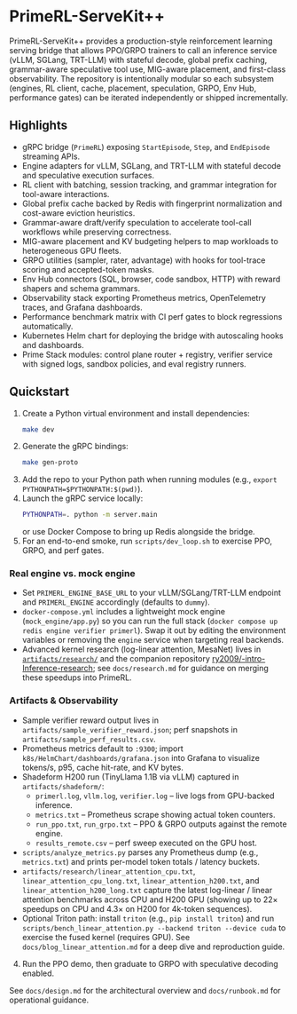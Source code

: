 # PrimeRL-ServeKit++

PrimeRL-ServeKit++ provides a production-style reinforcement learning serving bridge that allows PPO/GRPO trainers to call an inference service (vLLM, SGLang, TRT-LLM) with stateful decode, global prefix caching, grammar-aware speculative tool use, MIG-aware placement, and first-class observability. The repository is intentionally modular so each subsystem (engines, RL client, cache, placement, speculation, GRPO, Env Hub, performance gates) can be iterated independently or shipped incrementally.

## Highlights
- gRPC bridge (`PrimeRL`) exposing `StartEpisode`, `Step`, and `EndEpisode` streaming APIs.
- Engine adapters for vLLM, SGLang, and TRT-LLM with stateful decode and speculative execution surfaces.
- RL client with batching, session tracking, and grammar integration for tool-aware interactions.
- Global prefix cache backed by Redis with fingerprint normalization and cost-aware eviction heuristics.
- Grammar-aware draft/verify speculation to accelerate tool-call workflows while preserving correctness.
- MIG-aware placement and KV budgeting helpers to map workloads to heterogeneous GPU fleets.
- GRPO utilities (sampler, rater, advantage) with hooks for tool-trace scoring and accepted-token masks.
- Env Hub connectors (SQL, browser, code sandbox, HTTP) with reward shapers and schema grammars.
- Observability stack exporting Prometheus metrics, OpenTelemetry traces, and Grafana dashboards.
- Performance benchmark matrix with CI perf gates to block regressions automatically.
- Kubernetes Helm chart for deploying the bridge with autoscaling hooks and dashboards.
- Prime Stack modules: control plane router + registry, verifier service with signed logs, sandbox policies, and eval registry runners.

## Quickstart
1. Create a Python virtual environment and install dependencies:
   ```bash
   make dev
   ```
2. Generate the gRPC bindings:
   ```bash
   make gen-proto
   ```
3. Add the repo to your Python path when running modules (e.g., `export PYTHONPATH=$PYTHONPATH:$(pwd)`).
4. Launch the gRPC service locally:
   ```bash
   PYTHONPATH=. python -m server.main
   ```
   or use Docker Compose to bring up Redis alongside the bridge.
5. For an end-to-end smoke, run `scripts/dev_loop.sh` to exercise PPO, GRPO, and perf gates.

### Real engine vs. mock engine
- Set `PRIMERL_ENGINE_BASE_URL` to your vLLM/SGLang/TRT-LLM endpoint and `PRIMERL_ENGINE` accordingly (defaults to `dummy`).
- `docker-compose.yml` includes a lightweight mock engine (`mock_engine/app.py`) so you can run the full stack (`docker compose up redis engine verifier primerl`). Swap it out by editing the environment variables or removing the `engine` service when targeting real backends.
- Advanced kernel research (log-linear attention, MesaNet) lives in [`artifacts/research/`](artifacts/research/) and the companion repository [ry2009/-intro-Inference-research](https://github.com/ry2009/-intro-Inference-research); see `docs/research.md` for guidance on merging these speedups into PrimeRL.

### Artifacts & Observability
- Sample verifier reward output lives in `artifacts/sample_verifier_reward.json`; perf snapshots in `artifacts/sample_perf_results.csv`.
- Prometheus metrics default to `:9300`; import `k8s/HelmChart/dashboards/grafana.json` into Grafana to visualize tokens/s, p95, cache hit-rate, and KV bytes.
- Shadeform H200 run (TinyLlama 1.1B via vLLM) captured in `artifacts/shadeform/`:
  - `primerl.log`, `vllm.log`, `verifier.log` – live logs from GPU-backed inference.
  - `metrics.txt` – Prometheus scrape showing actual token counters.
  - `run_ppo.txt`, `run_grpo.txt` – PPO & GRPO outputs against the remote engine.
  - `results_remote.csv` – perf sweep executed on the GPU host.
- `scripts/analyze_metrics.py` parses any Prometheus dump (e.g., `metrics.txt`) and prints per-model token totals / latency buckets.
- `artifacts/research/linear_attention_cpu.txt`, `linear_attention_cpu_long.txt`, `linear_attention_h200.txt`, and `linear_attention_h200_long.txt` capture the latest log-linear / linear attention benchmarks across CPU and H200 GPU (showing up to 22× speedups on CPU and 4.3× on H200 for 4k-token sequences).
- Optional Triton path: install `triton` (e.g., `pip install triton`) and run `scripts/bench_linear_attention.py --backend triton --device cuda` to exercise the fused kernel (requires GPU). See `docs/blog_linear_attention.md` for a deep dive and reproduction guide.
4. Run the PPO demo, then graduate to GRPO with speculative decoding enabled.

See `docs/design.md` for the architectural overview and `docs/runbook.md` for operational guidance.
